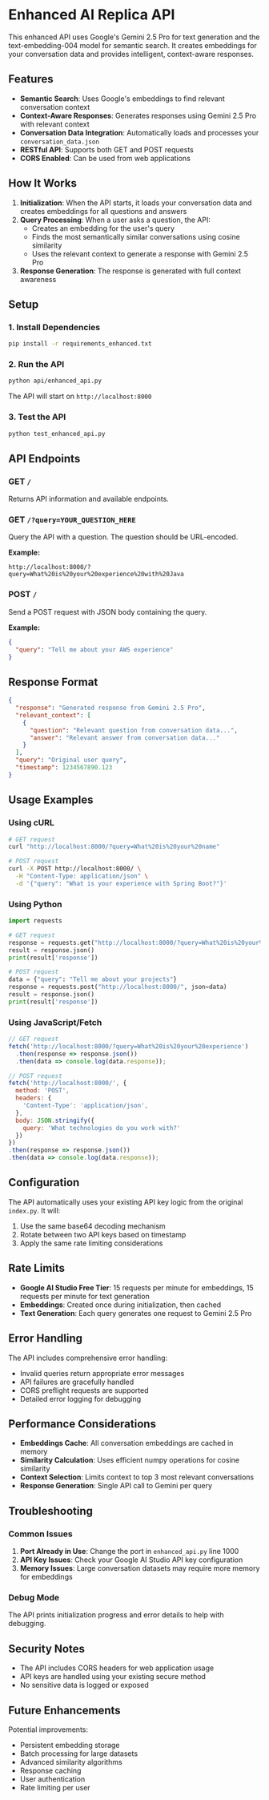 # Enhanced AI Replica API

This enhanced API uses Google's Gemini 2.5 Pro for text generation and the text-embedding-004 model for semantic search. It creates embeddings for your conversation data and provides intelligent, context-aware responses.

## Features

- **Semantic Search**: Uses Google's embeddings to find relevant conversation context
- **Context-Aware Responses**: Generates responses using Gemini 2.5 Pro with relevant context
- **Conversation Data Integration**: Automatically loads and processes your `conversation_data.json`
- **RESTful API**: Supports both GET and POST requests
- **CORS Enabled**: Can be used from web applications

## How It Works

1. **Initialization**: When the API starts, it loads your conversation data and creates embeddings for all questions and answers
2. **Query Processing**: When a user asks a question, the API:
   - Creates an embedding for the user's query
   - Finds the most semantically similar conversations using cosine similarity
   - Uses the relevant context to generate a response with Gemini 2.5 Pro
3. **Response Generation**: The response is generated with full context awareness

## Setup

### 1. Install Dependencies

```bash
pip install -r requirements_enhanced.txt
```

### 2. Run the API

```bash
python api/enhanced_api.py
```

The API will start on `http://localhost:8000`

### 3. Test the API

```bash
python test_enhanced_api.py
```

## API Endpoints

### GET `/`
Returns API information and available endpoints.

### GET `/?query=YOUR_QUESTION_HERE`
Query the API with a question. The question should be URL-encoded.

**Example:**
```
http://localhost:8000/?query=What%20is%20your%20experience%20with%20Java
```

### POST `/`
Send a POST request with JSON body containing the query.

**Example:**
```json
{
  "query": "Tell me about your AWS experience"
}
```

## Response Format

```json
{
  "response": "Generated response from Gemini 2.5 Pro",
  "relevant_context": [
    {
      "question": "Relevant question from conversation data...",
      "answer": "Relevant answer from conversation data..."
    }
  ],
  "query": "Original user query",
  "timestamp": 1234567890.123
}
```

## Usage Examples

### Using cURL

```bash
# GET request
curl "http://localhost:8000/?query=What%20is%20your%20name"

# POST request
curl -X POST http://localhost:8000/ \
  -H "Content-Type: application/json" \
  -d '{"query": "What is your experience with Spring Boot?"}'
```

### Using Python

```python
import requests

# GET request
response = requests.get("http://localhost:8000/?query=What%20is%20your%20notice%20period")
result = response.json()
print(result['response'])

# POST request
data = {"query": "Tell me about your projects"}
response = requests.post("http://localhost:8000/", json=data)
result = response.json()
print(result['response'])
```

### Using JavaScript/Fetch

```javascript
// GET request
fetch('http://localhost:8000/?query=What%20is%20your%20experience')
  .then(response => response.json())
  .then(data => console.log(data.response));

// POST request
fetch('http://localhost:8000/', {
  method: 'POST',
  headers: {
    'Content-Type': 'application/json',
  },
  body: JSON.stringify({
    query: 'What technologies do you work with?'
  })
})
.then(response => response.json())
.then(data => console.log(data.response));
```

## Configuration

The API automatically uses your existing API key logic from the original `index.py`. It will:

1. Use the same base64 decoding mechanism
2. Rotate between two API keys based on timestamp
3. Apply the same rate limiting considerations

## Rate Limits

- **Google AI Studio Free Tier**: 15 requests per minute for embeddings, 15 requests per minute for text generation
- **Embeddings**: Created once during initialization, then cached
- **Text Generation**: Each query generates one request to Gemini 2.5 Pro

## Error Handling

The API includes comprehensive error handling:

- Invalid queries return appropriate error messages
- API failures are gracefully handled
- CORS preflight requests are supported
- Detailed error logging for debugging

## Performance Considerations

- **Embeddings Cache**: All conversation embeddings are cached in memory
- **Similarity Calculation**: Uses efficient numpy operations for cosine similarity
- **Context Selection**: Limits context to top 3 most relevant conversations
- **Response Generation**: Single API call to Gemini per query

## Troubleshooting

### Common Issues

1. **Port Already in Use**: Change the port in `enhanced_api.py` line 1000
2. **API Key Issues**: Check your Google AI Studio API key configuration
3. **Memory Issues**: Large conversation datasets may require more memory for embeddings

### Debug Mode

The API prints initialization progress and error details to help with debugging.

## Security Notes

- The API includes CORS headers for web application usage
- API keys are handled using your existing secure method
- No sensitive data is logged or exposed

## Future Enhancements

Potential improvements:
- Persistent embedding storage
- Batch processing for large datasets
- Advanced similarity algorithms
- Response caching
- User authentication
- Rate limiting per user
